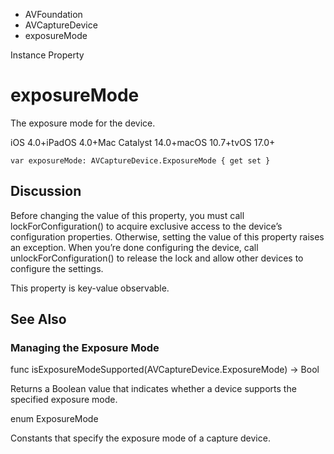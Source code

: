 

- AVFoundation
- AVCaptureDevice
-  exposureMode 

Instance Property

# exposureMode

The exposure mode for the device.

iOS 4.0+iPadOS 4.0+Mac Catalyst 14.0+macOS 10.7+tvOS 17.0+

``` source
var exposureMode: AVCaptureDevice.ExposureMode { get set }
```

## Discussion

Before changing the value of this property, you must call lockForConfiguration() to acquire exclusive access to the device’s configuration properties. Otherwise, setting the value of this property raises an exception. When you’re done configuring the device, call unlockForConfiguration() to release the lock and allow other devices to configure the settings.

This property is key-value observable.

## See Also

### Managing the Exposure Mode

func isExposureModeSupported(AVCaptureDevice.ExposureMode) -> Bool

Returns a Boolean value that indicates whether a device supports the specified exposure mode.

enum ExposureMode

Constants that specify the exposure mode of a capture device.

